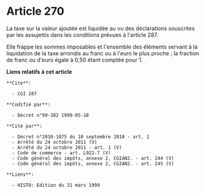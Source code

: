 # Article 270

La taxe sur la valeur ajoutée est liquidée au vu des déclarations souscrites par les assujettis dans les conditions prévues à
l'article 287.

Elle frappe les sommes imposables et l'ensemble des éléments servant à la liquidation de la taxe arrondis au franc ou à
l'euro le plus proche ; la fraction de franc ou d'euro égale à 0,50 étant comptée pour 1.

**Liens relatifs à cet article**

	**Cite**:

	  - CGI 287

	**Codifié par**:

	  - Décret n°99-382 1999-05-18

	**Cité par**:

	  - Décret n°2010-1075 du 10 septembre 2010 - art. 1
	  - Arrêté du 24 octobre 2011 (V)
	  - Arrêté du 24 octobre 2011 - art. 1 (V)
	  - Code de commerce - art. L922-7 (V)
	  - Code général des impôts, annexe 2, CGIAN2. - art. 244 (V)
	  - Code général des impôts, annexe 2, CGIAN2. - art. 245 (V)

	**Liens**:

	  - HISTO: Edition du 31 mars 1999
